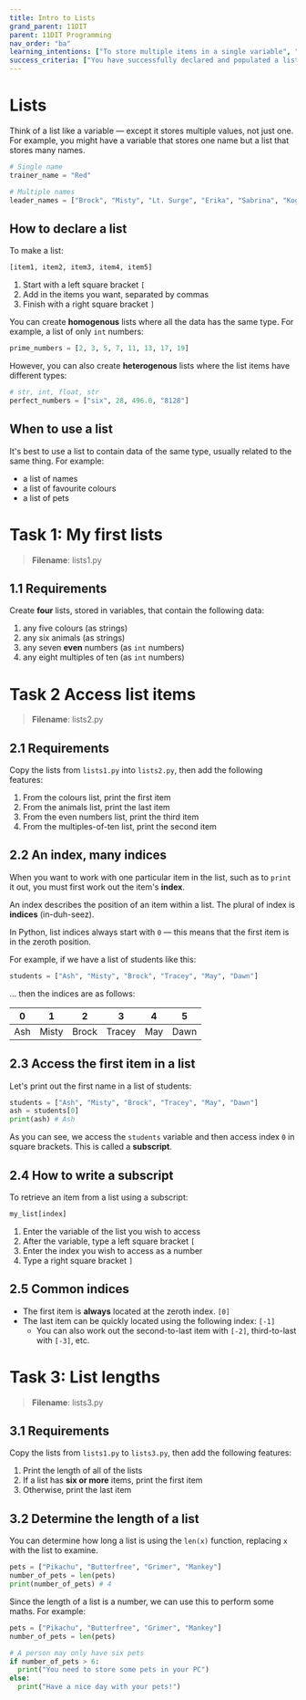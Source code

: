 ```yaml
---
title: Intro to Lists
grand_parent: 11DIT
parent: 11DIT Programming
nav_order: "ba"
learning_intentions: ["To store multiple items in a single variable", "To access an item stored in a list"]
success_criteria: ["You have successfully declared and populated a list", "You access the first, last, and any other item in the list", "You have printed a list item"]
---
```


# Lists

Think of a list like a variable — except it stores multiple values, not just one. For example, you might have a variable that stores one name but a list that stores many names.

```python
# Single name
trainer_name = "Red"

# Multiple names
leader_names = ["Brock", "Misty", "Lt. Surge", "Erika", "Sabrina", "Koga", "Blaine", "Giovanni"]
```

## How to declare a list

To make a list:

```python
[item1, item2, item3, item4, item5]
```

1. Start with a left square bracket ``[``
2. Add in the items you want, separated by commas
3. Finish with a right square bracket ``]``

You can create **homogenous** lists where all the data has the same type. For example, a list of only ``int`` numbers:

```python
prime_numbers = [2, 3, 5, 7, 11, 13, 17, 19]
```

However, you can also create **heterogenous** lists where the list items have different types:

```python
# str, int, float, str
perfect_numbers = ["six", 28, 496.0, "8128"]
```

## When to use a list

It's best to use a list to contain data of the same type, usually related to the same thing. For example:

- a list of names
- a list of favourite colours
- a list of pets

# Task 1: My first lists

> **Filename**: lists1.py

## 1.1 Requirements

Create **four** lists, stored in variables, that contain the following data:

1. any five colours (as strings)
2. any six animals (as strings)
3. any seven **even** numbers (as ``int`` numbers)
4. any eight multiples of ten (as ``int`` numbers)

# Task 2 Access list items

> **Filename**: lists2.py

## 2.1 Requirements

Copy the lists from ``lists1.py`` into ``lists2.py``, then add the following features:

1. From the colours list, print the first item
2. From the animals list, print the last item
3. From the even numbers list, print the third item
4. From the multiples-of-ten list, print the second item

## 2.2 An index, many indices

When you want to work with one particular item in the list, such as to ``print`` it out, you must first work out the item's **index**.

An index describes the position of an item within a list. The plural of index is **indices** (in-duh-seez).

In Python, list indices always start with ``0`` — this means that the first item is in the zeroth position.

For example, if we have a list of students like this:

```python
students = ["Ash", "Misty", "Brock", "Tracey", "May", "Dawn"]
```

… then the indices are as follows:

| 0 | 1 | 2 | 3 | 4 | 5 |
| :-: | :-: | :-: | :-: | :-: | :-: |
| Ash | Misty | Brock | Tracey | May | Dawn|

## 2.3 Access the first item in a list

Let's print out the first name in a list of students:

```python
students = ["Ash", "Misty", "Brock", "Tracey", "May", "Dawn"]
ash = students[0]
print(ash) # Ash
```

As you can see, we access the ``students`` variable and then access index ``0`` in square brackets. This is called a **subscript**.

## 2.4 How to write a subscript

To retrieve an item from a list using a subscript:

```python
my_list[index]
```

1. Enter the variable of the list you wish to access
2. After the variable, type a left square bracket ``[``
3. Enter the index you wish to access as a number
4. Type a right square bracket ``]``

## 2.5 Common indices

- The first item is **always** located at the zeroth index. ``[0]``
- The last item can be quickly located using the following index: ``[-1]``
  - You can also work out the second-to-last item with ``[-2]``, third-to-last with ``[-3]``, etc.

# Task 3: List lengths

> **Filename**: lists3.py

## 3.1 Requirements

Copy the lists from ``lists1.py`` to ``lists3.py``, then add the following features:

1. Print the length of all of the lists
2. If a list has **six or more** items, print the first item
3. Otherwise, print the last item

## 3.2 Determine the length of a list

You can determine how long a list is using the ``len(x)`` function, replacing ``x`` with the list to examine.

```python
pets = ["Pikachu", "Butterfree", "Grimer", "Mankey"]
number_of_pets = len(pets)
print(number_of_pets) # 4
```

Since the length of a list is a number, we can use this to perform some maths. For example:

```python
pets = ["Pikachu", "Butterfree", "Grimer", "Mankey"]
number_of_pets = len(pets)

# A person may only have six pets
if number_of_pets > 6:
  print("You need to store some pets in your PC")
else:
  print("Have a nice day with your pets!")
```